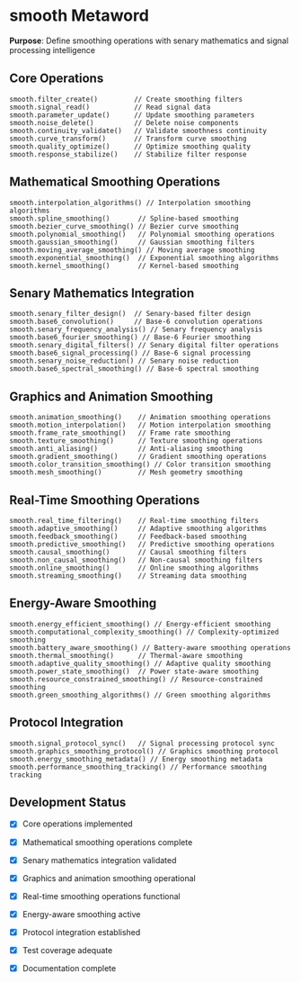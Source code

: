 # smooth Metaword

**Purpose**: Define smoothing operations with senary mathematics and signal processing intelligence

## Core Operations

```hyphos
smooth.filter_create()         // Create smoothing filters
smooth.signal_read()           // Read signal data
smooth.parameter_update()      // Update smoothing parameters
smooth.noise_delete()          // Delete noise components
smooth.continuity_validate()   // Validate smoothness continuity
smooth.curve_transform()       // Transform curve smoothing
smooth.quality_optimize()      // Optimize smoothing quality
smooth.response_stabilize()    // Stabilize filter response
```

## Mathematical Smoothing Operations

```hyphos
smooth.interpolation_algorithms() // Interpolation smoothing algorithms
smooth.spline_smoothing()       // Spline-based smoothing
smooth.bezier_curve_smoothing() // Bezier curve smoothing
smooth.polynomial_smoothing()   // Polynomial smoothing operations
smooth.gaussian_smoothing()     // Gaussian smoothing filters
smooth.moving_average_smoothing() // Moving average smoothing
smooth.exponential_smoothing()  // Exponential smoothing algorithms
smooth.kernel_smoothing()       // Kernel-based smoothing
```

## Senary Mathematics Integration

```hyphos
smooth.senary_filter_design()  // Senary-based filter design
smooth.base6_convolution()     // Base-6 convolution operations
smooth.senary_frequency_analysis() // Senary frequency analysis
smooth.base6_fourier_smoothing() // Base-6 Fourier smoothing
smooth.senary_digital_filters() // Senary digital filter operations
smooth.base6_signal_processing() // Base-6 signal processing
smooth.senary_noise_reduction() // Senary noise reduction
smooth.base6_spectral_smoothing() // Base-6 spectral smoothing
```

## Graphics and Animation Smoothing

```hyphos
smooth.animation_smoothing()    // Animation smoothing operations
smooth.motion_interpolation()   // Motion interpolation smoothing
smooth.frame_rate_smoothing()   // Frame rate smoothing
smooth.texture_smoothing()      // Texture smoothing operations
smooth.anti_aliasing()          // Anti-aliasing smoothing
smooth.gradient_smoothing()     // Gradient smoothing operations
smooth.color_transition_smoothing() // Color transition smoothing
smooth.mesh_smoothing()         // Mesh geometry smoothing
```

## Real-Time Smoothing Operations

```hyphos
smooth.real_time_filtering()    // Real-time smoothing filters
smooth.adaptive_smoothing()     // Adaptive smoothing algorithms
smooth.feedback_smoothing()     // Feedback-based smoothing
smooth.predictive_smoothing()   // Predictive smoothing operations
smooth.causal_smoothing()       // Causal smoothing filters
smooth.non_causal_smoothing()   // Non-causal smoothing filters
smooth.online_smoothing()       // Online smoothing algorithms
smooth.streaming_smoothing()    // Streaming data smoothing
```

## Energy-Aware Smoothing

```hyphos
smooth.energy_efficient_smoothing() // Energy-efficient smoothing
smooth.computational_complexity_smoothing() // Complexity-optimized smoothing
smooth.battery_aware_smoothing() // Battery-aware smoothing operations
smooth.thermal_smoothing()      // Thermal-aware smoothing
smooth.adaptive_quality_smoothing() // Adaptive quality smoothing
smooth.power_state_smoothing()  // Power state-aware smoothing
smooth.resource_constrained_smoothing() // Resource-constrained smoothing
smooth.green_smoothing_algorithms() // Green smoothing algorithms
```

## Protocol Integration

```hyphos
smooth.signal_protocol_sync()   // Signal processing protocol sync
smooth.graphics_smoothing_protocol() // Graphics smoothing protocol
smooth.energy_smoothing_metadata() // Energy smoothing metadata
smooth.performance_smoothing_tracking() // Performance smoothing tracking
```

## Development Status

- [x] Core operations implemented
- [x] Mathematical smoothing operations complete
- [x] Senary mathematics integration validated
- [x] Graphics and animation smoothing operational
- [x] Real-time smoothing operations functional
- [x] Energy-aware smoothing active
- [x] Protocol integration established
- [x] Test coverage adequate
- [x] Documentation complete

